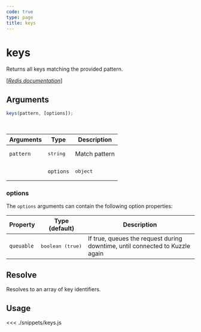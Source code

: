 ```yaml
---
code: true
type: page
title: keys
---
```


# keys

Returns all keys matching the provided pattern.

[[_Redis documentation_]](https://redis.io/commands/keys)

## Arguments

```js
keys(pattern, [options]);
```

<br/>

| Arguments | Type              | Description       |
| --------- | ----------------- | ----------------- |
| `pattern` | <pre>string</pre> | Match pattern     |
|           | `options`         | <pre>object</pre> | Optional query arguments |

### options

The `options` arguments can contain the following option properties:

| Property   | Type (default)            | Description                                                                  |
| ---------- | ------------------------- | ---------------------------------------------------------------------------- |
| `queuable` | <pre>boolean (true)</pre> | If true, queues the request during downtime, until connected to Kuzzle again |

## Resolve

Resolves to an array of key identifiers.

## Usage

<<< ./snippets/keys.js
